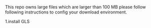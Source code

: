 This repo owns large files which are larger than 100 MB
please follow following instructions to config your download environment.

1.install GLS
